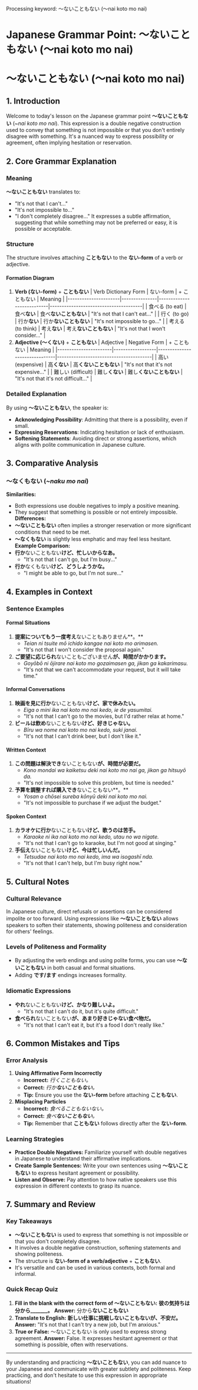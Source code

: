 Processing keyword: ～ないこともない (〜nai koto mo nai)
# Japanese Grammar Point: ～ないこともない (〜nai koto mo nai)
# ～ないこともない (～nai koto mo nai)
## 1. Introduction
Welcome to today's lesson on the Japanese grammar point **～ないこともない** (*~nai koto mo nai*). This expression is a double negative construction used to convey that something is not impossible or that you don't entirely disagree with something. It's a nuanced way to express possibility or agreement, often implying hesitation or reservation.
## 2. Core Grammar Explanation
### Meaning
**～ないこともない** translates to:
- "It's not that I can't..."
- "It's not impossible to..."
- "I don't completely disagree..."
It expresses a subtle affirmation, suggesting that while something may not be preferred or easy, it is possible or acceptable.
### Structure
The structure involves attaching **こともない** to the **ない-form** of a verb or adjective.
#### Formation Diagram
1. **Verb (ない-form)** + **こともない**
   | Verb Dictionary Form | ない-form     | + こともない               | Meaning                               |
   |----------------------|---------------|---------------------------|---------------------------------------|
   | 食べる (to eat)       | 食べ**ない**    | 食べ**ないこともない**      | "It's not that I can't eat..."        |
   | 行く (to go)         | 行か**ない**    | 行か**ないこともない**      | "It's not impossible to go..."        |
   | 考える (to think)    | 考え**ない**    | 考え**ないこともない**      | "It's not that I won't consider..."   |
2. **Adjective (～くない)** + **こともない**
   | Adjective             | Negative Form    | + こともない                   | Meaning                                |
   |-----------------------|------------------|-------------------------------|----------------------------------------|
   | 高い (expensive)       | 高**くない**      | 高**くないこともない**        | "It's not that it's not expensive..."  |
   | 難しい (difficult)     | 難し**くない**    | 難し**くないこともない**      | "It's not that it's not difficult..."  |
### Detailed Explanation
By using **～ないこともない**, the speaker is:
- **Acknowledging Possibility**: Admitting that there is a possibility, even if small.
- **Expressing Reservations**: Indicating hesitation or lack of enthusiasm.
- **Softening Statements**: Avoiding direct or strong assertions, which aligns with polite communication in Japanese culture.
## 3. Comparative Analysis
### ～なくもない (*~naku mo nai*)
**Similarities:**
- Both expressions use double negatives to imply a positive meaning.
- They suggest that something is possible or not entirely impossible.
**Differences:**
- **～ないこともない** often implies a stronger reservation or more significant conditions that need to be met.
- **～なくもない** is slightly less emphatic and may feel less hesitant.
**Example Comparison:**
- **行か**ないこともない**けど、忙しいからなあ。**
  - "It's not that I can't go, but I'm busy..."
- **行か**なくもない**けど、どうしようかな。**
  - "I might be able to go, but I'm not sure..."
## 4. Examples in Context
### Sentence Examples
#### Formal Situations
1. **提案についてもう一度考え**ないこともありません**。**
   - *Teian ni tsuite mō ichido kangae nai koto mo arimasen.*
   - "It's not that I won't consider the proposal again."
2. **ご要望に応じられ**ないこともございません**が、時間がかかります。**
   - *Goyōbō ni ōjirare nai koto mo gozaimasen ga, jikan ga kakarimasu.*
   - "It's not that we can't accommodate your request, but it will take time."
#### Informal Conversations
1. **映画を見に行か**ないこともない**けど、家で休みたい。**
   - *Eiga o mini ika nai koto mo nai kedo, ie de yasumitai.*
   - "It's not that I can't go to the movies, but I'd rather relax at home."
2. **ビールは飲め**ないこともない**けど、好きじゃない。**
   - *Bīru wa nome nai koto mo nai kedo, suki janai.*
   - "It's not that I can't drink beer, but I don't like it."
#### Written Context
1. **この問題は解決でき**ないこともない**が、時間が必要だ。**
   - *Kono mondai wa kaiketsu deki nai koto mo nai ga, jikan ga hitsuyō da.*
   - "It's not impossible to solve this problem, but time is needed."
2. **予算を調整すれば購入でき**ないこともない**。**
   - *Yosan o chōsei sureba kōnyū deki nai koto mo nai.*
   - "It's not impossible to purchase if we adjust the budget."
#### Spoken Context
1. **カラオケに行か**ないこともない**けど、歌うのは苦手。**
   - *Karaoke ni ika nai koto mo nai kedo, utau no wa nigate.*
   - "It's not that I can't go to karaoke, but I'm not good at singing."
2. **手伝え**ないこともない**けど、今は忙しいんだ。**
   - *Tetsudae nai koto mo nai kedo, ima wa isogashī nda.*
   - "It's not that I can't help, but I'm busy right now."
## 5. Cultural Notes
### Cultural Relevance
In Japanese culture, direct refusals or assertions can be considered impolite or too forward. Using expressions like **～ないこともない** allows speakers to soften their statements, showing politeness and consideration for others' feelings.
### Levels of Politeness and Formality
- By adjusting the verb endings and using polite forms, you can use **～ないこともない** in both casual and formal situations.
- Adding **です/ます** endings increases formality.
### Idiomatic Expressions
- **やれ**ないこともない**けど、かなり難しいよ。**
  - "It's not that I can't do it, but it's quite difficult."
- **食べられ**ないこともない**が、あまり好きじゃない食べ物だ。**
  - "It's not that I can't eat it, but it's a food I don't really like."
## 6. Common Mistakes and Tips
### Error Analysis
1. **Using Affirmative Form Incorrectly**
   - **Incorrect:** *行くこともない。*
   - **Correct:** *行か**ないこともない**。*
   - **Tip:** Ensure you use the **ない-form** before attaching **こともない**.
2. **Misplacing Particles**
   - **Incorrect:** *食べることもないない。*
   - **Correct:** *食べ**ないこともない**。*
   - **Tip:** Remember that **こともない** follows directly after the **ない-form**.
### Learning Strategies
- **Practice Double Negatives:** Familiarize yourself with double negatives in Japanese to understand their affirmative implications.
- **Create Sample Sentences:** Write your own sentences using **～ないこともない** to express hesitant agreement or possibility.
- **Listen and Observe:** Pay attention to how native speakers use this expression in different contexts to grasp its nuance.
## 7. Summary and Review
### Key Takeaways
- **～ないこともない** is used to express that something is not impossible or that you don't completely disagree.
- It involves a double negative construction, softening statements and showing politeness.
- The structure is **ない-form of a verb/adjective** + **こともない**.
- It's versatile and can be used in various contexts, both formal and informal.
### Quick Recap Quiz
1. **Fill in the blank with the correct form of ～ないこともない:**
   **彼の気持ちは分から_______。**
   **Answer:** 分から**ないこともない**
2. **Translate to English:**
   **新しい仕事に挑戦しないこともないが、不安だ。**
   **Answer:** "It's not that I can't try a new job, but I'm anxious."
3. **True or False:** ～ないこともない is only used to express strong agreement.
   **Answer:** False. It expresses hesitant agreement or that something is possible, often with reservations.

---
By understanding and practicing **～ないこともない**, you can add nuance to your Japanese and communicate with greater subtlety and politeness. Keep practicing, and don't hesitate to use this expression in appropriate situations!
